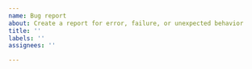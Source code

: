 ```yaml
---
name: Bug report
about: Create a report for error, failure, or unexpected behavior
title: ''
labels: ''
assignees: ''

---
```



